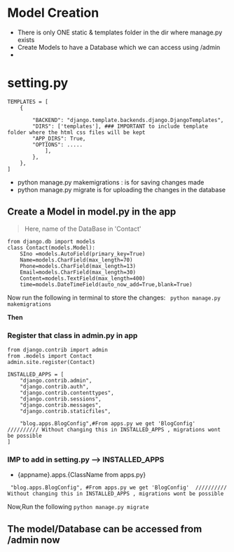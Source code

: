 # Model Creation

+ There is only ONE static  &  templates folder in the dir where manage.py exists
+ Create Models to have a Database which we can access using /admin
+ 

# setting.py
```
TEMPLATES = [ 
    { 
    
        "BACKEND": "django.template.backends.django.DjangoTemplates", 
        "DIRS": ['templates'], ### IMPORTANT to include template folder where the html css files will be kept 
        "APP_DIRS": True, 
        "OPTIONS": .....
            ],
        },
    },
]
```
+ python manage.py makemigrations : is for saving changes made 
+ python manage.py migrate is for uploading the changes in the database

## Create a Model in model.py in the app
> Here, name of the DataBase in 'Contact'
```
from django.db import models
class Contact(models.Model):
    SIno =models.AutoField(primary_key=True) 
    Name=models.CharField(max_length=70) 
    Phone=models.CharField(max_length=13) 
    Email=models.CharField(max_length=30) 
    Content=models.TextField(max_length=400) 
    time=models.DateTimeField(auto_now_add=True,blank=True)
```
Now run the following in terminal to store the changes:
``` python manage.py makemigrations```

**Then**

### Register that class in admin.py in app 

```
from django.contrib import admin
from .models import Contact
admin.site.register(Contact)

INSTALLED_APPS = [
    "django.contrib.admin",
    "django.contrib.auth",
    "django.contrib.contenttypes",
    "django.contrib.sessions",
    "django.contrib.messages",
    "django.contrib.staticfiles",
    
    "blog.apps.BlogConfig",#From apps.py we get 'BlogConfig'  ////////// Without changing this in INSTALLED_APPS , migrations wont be possible
]

```

### IMP to add in setting.py --> INSTALLED_APPS
+ {appname}.apps.{ClassName from apps.py} 
```
 "blog.apps.BlogConfig", #From apps.py we get 'BlogConfig'  ////////// Without changing this in INSTALLED_APPS , migrations wont be possible
```
Now,Run the following
```python manage.py migrate```

## The model/Database can be accessed from /admin now
